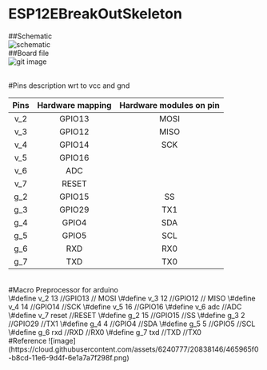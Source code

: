 # ESP12EBreakOutSkeleton
##Schematic <br/>
![schematic](https://cloud.githubusercontent.com/assets/6240777/20837782/9d24d222-b8cb-11e6-89fb-088e697d4a6e.png) <br/>
##Board file <br/>
![git image](https://cloud.githubusercontent.com/assets/6240777/20837679/1cc6b938-b8cb-11e6-86a4-deccbe552800.png)<br/>
<br/>

#Pins description wrt to vcc and gnd

Pins 	  | Hardware mapping| Hardware modules on pin
:--------:|:---------------:|:-----------------------:
v_2       | GPIO13          | MOSI
v_3       | GPIO12          | MISO
v_4       | GPIO14          |SCK
v_5       | GPIO16          |
v_6       | ADC             |
v_7       | RESET           |
g_2       | GPIO15          |SS
g_3       | GPIO29          |TX1
g_4       | GPIO4           |SDA
g_5       | GPIO5           |SCL
g_6       | RXD             |RX0
g_7       | TXD             |TX0

<br/>
#Macro Preprocessor for arduino</br>
\#define v_2 13      //GPIO13    // MOSI
\#define v_3 12      //GPIO12    // MISO
\#define v_4 14      //GPIO14    //SCK
\#define v_5 16      //GPIO16
\#define v_6 adc     //ADC
\#define v_7 reset   //RESET
\#define g_2 15      //GPIO15    //SS
\#define g_3 2       //GPIO29    //TX1
\#define g_4 4       //GPIO4     //SDA
\#define g_5 5       //GPIO5     //SCL
\#define g_6 rxd     //RXD       //RX0
\#define g_7 txd     //TXD       //TX0

<br/>
#Reference 
![image](https://cloud.githubusercontent.com/assets/6240777/20838146/465965f0-b8cd-11e6-9d4f-6e1a7a7f298f.png)
